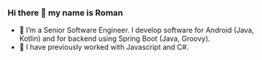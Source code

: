 ### Hi there 👋 my name is Roman

- 🌱 I’m a Senior Software Engineer. I develop software for Android (Java, Kotlin) and for backend using Spring Boot (Java, Groovy).
- 🌱 I have previously worked with Javascript and C#.


<!--
**romansloan/romansloan** is a ✨ _special_ ✨ repository because its `README.md` (this file) appears on your GitHub profile.

Here are some ideas to get you started:

- 🔭 I’m currently working on ...
- 🌱 I’m currently learning ...
- 👯 I’m looking to collaborate on ...
- 🤔 I’m looking for help with ...
- 💬 Ask me about ...
- 📫 How to reach me: ...
- 😄 Pronouns: ...
- ⚡ Fun fact: ...
-->
